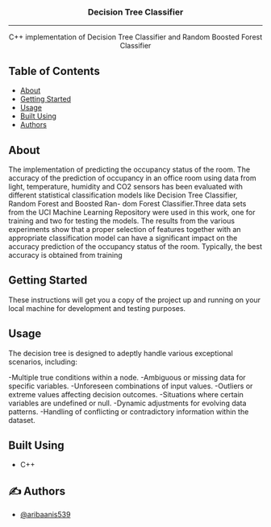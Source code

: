 <h3 align="center">Decision Tree Classifier</h3>

---

<p align="center"> C++ implementation of Decision Tree Classifier and Random Boosted Forest Classifier<br> </p>

## Table of Contents
- [About](#about)
- [Getting Started](#getting_started)
- [Usage](#usage)
- [Built Using](#built_using)
- [Authors](#authors)

## About <a name = "about"></a>
The implementation of predicting the occupancy status of the room. The accuracy of the prediction of occupancy in an office room using data from light, temperature, humidity and CO2 sensors has been evaluated with different statistical classification models like Decision Tree Classifier, Random Forest and Boosted Ran- dom Forest Classifier.Three data sets from the UCI Machine Learning Repository were used in this work, one for training and two for testing the models. The results from the various experiments show that a proper selection of features together with an appropriate classification model can have a significant impact on the accuracy prediction of the occupancy status of the room. Typically, the best accuracy is obtained from training

## Getting Started <a name = "getting_started"></a>
These instructions will get you a copy of the project up and running on your local machine for development and testing purposes.

## Usage <a name="usage"></a>
The decision tree is designed to adeptly handle various exceptional scenarios, including:

-Multiple true conditions within a node.
-Ambiguous or missing data for specific variables.
-Unforeseen combinations of input values.
-Outliers or extreme values affecting decision outcomes.
-Situations where certain variables are undefined or null.
-Dynamic adjustments for evolving data patterns.
-Handling of conflicting or contradictory information within the dataset.

## Built Using <a name = "built_using"></a>
- C++

## ✍️ Authors <a name = "authors"></a>
- [@aribaanis539](https://github.com/aribaanis539)
